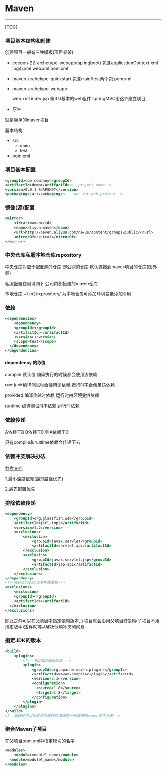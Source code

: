 # Maven

---

[TOC]

### 项目基本结构和创建

创建项目一般有三种模板(项目骨架)

-   cocoon-22-archetype-webapp(springboot)
    包含applicationContext.xml log4j.xml web.xml pom.xml
    
-   maven-archetype-quickstart
    包含main/test两个包 pom.xml
    
-   maven-archetype-webapp

    web.xml index.jsp 等3.0基本的web组件 springMVC用这个建立项目

-   原生
  

就是简单的maven项目

基本结构

-   src
    -   main
    -   test
-   pom.xml

### 项目基本配置

```xml
<groupId>com.company</groupId> 
<artifactId>demo</artifactId><!--project name-->
<version>0.0.1-SNAPSHOT</version>
<packaging>jar</packaging><!-- war for web project-->
```

### 镜像(源)配置

```xml
<mirror>
	<id>alimaven</id>
	<name>aliyun maven</name>
	<url>http://maven.aliyun.com/nexus/content/groups/public/</url>
	<mirrorOf>central</mirrorOf>
</mirror>
```

### 中央仓库私服本地仓库repository

中央仓库对应于配置源的仓库 即公网的仓库 默认连接到maven项目的仓库(国外源)

私服配置在局域网下 公司内部搭建的maven仓库

本地仓库 ~/.m2/reprository/ 为本地仓库可添加环境变量添加引用

### 依赖

```xml
<dependencies>
	<dependency>
  	<groupId></groupId>
    <artifactId></artifactId>
    <version></version>
    <scope>test</scope>
  </dependency>
</dependencies>
```

#### dependency <scope>的取值

compile 默认值 编译执行的时候都会使用该依赖

test junit编译测试时会使用该依赖,运行时不会使用该依赖

provided 编译测试时依赖 运行时由环境提供依赖

runtime 编译测试时不依赖,运行时依赖

### 依赖传递

A依赖于B B依赖于C 则A依赖于C

只有complie和runtime依赖会传递下去

### 依赖冲突解决办法

[参考文档](https://blog.csdn.net/noaman_wgs/article/details/81137893)

1.最小深度依赖(最短路径优先)

2.最先配置优先

### 排除依赖传递

```xml
<dependency>
	<groupId>org.glassfish.web</groupId>
	<artifactId>jstl-impl</artifactId>
	<version>1.2</version>
	<exclusions>
		<exclusion>
			<groupId>javax.servlet</groupId>
			<artifactId>servlet-api</artifactId>
		</exclusion>
		<exclusion>
			<groupId>javax.servlet.jsp</groupId>
			<artifactId>jsp-api</artifactId>
		</exclusion>
	</exclusions>
</dependency>
<!--在exclusions中排除依赖-->
<exclusions>
	<exclusion>
  	<groupId></groupId>
    <artifactId></artifactId>
  </exclusion>
</exclusions>
```

除此之外可以在父项目中指定依赖版本,子项目就会沿用父项目的依赖(子项目不用指定版本)这样就可以解决依赖冲突的问题.

### 指定JDK的版本

```xml
<build>
	<plugins>
		<!-- 指定JDK编译版本 -->
		<plugin>
			<groupId>org.apache.maven.plugins</groupId>
			<artifactId>maven-compiler-plugin</artifactId>
			<version>3.1</version>  
			<configuration>  
			  <source>1.8</source>
			  <target>1.8</target>
			</configuration> 
		</plugin>
	</plugins>
</build>
<!--同理还可以指定项目缓存的清理等一些常用的maven原生功能-->
```

### 聚合Maven子项目

在父项目pom.xml中指定模块的名字

```xml
<modules>
	<module>module1_name</module>
  <module>module2_name</module>
</modules>
```

